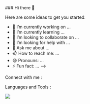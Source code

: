 <link rel="stylesheet" href="https://cdn.jsdelivr.net/gh/devicons/devicon@v2.15.1/devicon.min.css">
### Hi there 👋

Here are some ideas to get you started:

- 🔭 I’m currently working on ...
- 🌱 I’m currently learning ...
- 👯 I’m looking to collaborate on ...
- 🤔 I’m looking for help with ...
- 💬 Ask me about ...
- 📫 How to reach me: ...
- 😄 Pronouns: ...
- ⚡ Fun fact: ...
  -->

Connect with me :

Languages and Tools :

<img src="https://cdn.jsdelivr.net/gh/devicons/devicon/icons/html5/html5-original.svg" />
